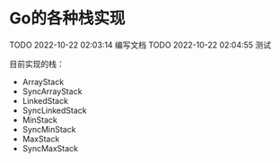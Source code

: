 # Go的各种栈实现

TODO 2022-10-22 02:03:14 编写文档
TODO 2022-10-22 02:04:55 测试

目前实现的栈：

- ArrayStack
- SyncArrayStack
- LinkedStack
- SyncLinkedStack
- MinStack
- SyncMinStack
- MaxStack
- SyncMaxStack 




